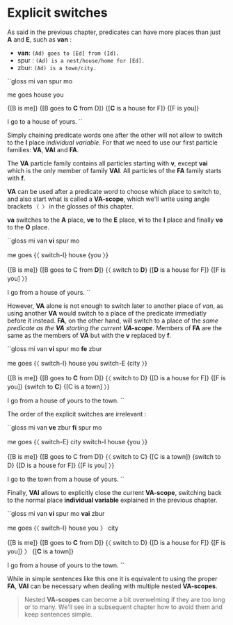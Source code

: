 # Explicit switches

As said in the previous chapter, predicates can have more places than just
__A__ and __E__, such as __van__ :

- __van__: `(Ad) goes to [Ed] from (Id).`
- spur : `(Ad) is a nest/house/home for [Ed].`
- zbur: `(Ad) is a town/city.`

``gloss
mi van spur mo

me goes house you

{\[B is me\]} {\[B goes to __C__ from D\]}
{\[__C__ is a house for F\]} {\[F is you\]}

I go to a house of yours.
``

Simply chaining predicate words one after the other will not allow to switch
to the __I__ place _individual variable_. For that we need to use our first
particle families: __VA__, __VAI__ and __FA__.

The __VA__ particle family contains all particles starting with __v__, except
__vai__ which is the only member of family __VAI__. All particles of the __FA__
family starts with __f__.

__VA__ can be used after a predicate word to choose which place to switch to,
and also start what is called a __VA-scope__, which we'll write using
angle brackets `〈 〉` in the glosses of this chapter.

__va__ switches to the __A__ place, __ve__ to the __E__ place, __vi__ to the
__I__ place and finally __vo__ to the __O__ place.

``gloss
mi van __vi__ spur mo

me goes {〈 switch-I} house {you 〉}

{\[B is me\]} {\[B goes to C from __D__\]}
{〈 switch to __D__} {\[__D__ is a house for F\]} {\[F is you\] 〉}

I go from a house of yours.
``

However, __VA__ alone is not enough to switch later to another place of _van_,
as using another __VA__ would switch to a place of the predicate immediatly
before it instead. __FA__, on the other hand, will switch to a place of the
_same predicate as the __VA__ starting the current __VA-scope___. Members of
__FA__ are the same as the members of __VA__ but with the __v__ replaced by
__f__.

``gloss
mi van __vi__ spur mo __fe__ zbur

me goes {〈 switch-I} house you switch-E {city 〉}

{\[B is me\]} {\[B goes to __C__ from D\]} 
{〈 switch to D} {\[D is a house for F\]} {\[F is you\]}
{switch to __C__} {\[C is a town\] 〉}

I go from a house of yours to the town.
``

The order of the explicit switches are irrelevant :

``gloss
mi van __ve__ zbur __fi__ spur mo 

me goes {〈 switch-E} city switch-I house {you 〉}

{\[B is me\]} {\[B goes to C from D\]}
{〈 switch to C} {\[C is a town\]}
{switch to D} {\[D is a house for F\]} {\[F is you\] 〉}

I go to the town from a house of yours.
``

Finally, __VAI__ allows to explicitly close the current __VA-scope__, switching
back to the normal place __individual variable__ explained in the previous
chapter.

``gloss
mi van __vi__ spur mo __vai__ zbur

me goes {〈 switch-I} house you 〉 city

{\[B is me\]} {\[B goes to __C__ from D\]}
{〈 switch to D} {\[D is a house for F\]} {\[F is you\]} 〉
{\[__C__ is a town\]}

I go from a house of yours to the town.
``

While in simple sentences like this one it is equivalent to using the proper
__FA__, __VAI__ can be necessary when dealing with multiple nested
__VA-scopes__.

> Nested __VA-scopes__ can become a bit overwelming if they are too long or to
> many. We'll see in a subsequent chapter how to avoid them and keep sentences
> simple.